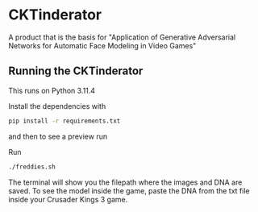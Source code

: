 # CKTinderator
A product  that is the basis for "Application of Generative Adversarial Networks for Automatic Face Modeling in Video Games"

## Running the CKTinderator

This runs on Python 3.11.4

Install the dependencies with 
```bash
pip install -r requirements.txt
```

and then to see a preview run

Run 
```bash 
./freddies.sh
```

The terminal will show you the filepath where the images and DNA are saved. To see the model inside the game, paste the DNA from the txt file inside your Crusader Kings 3 game.